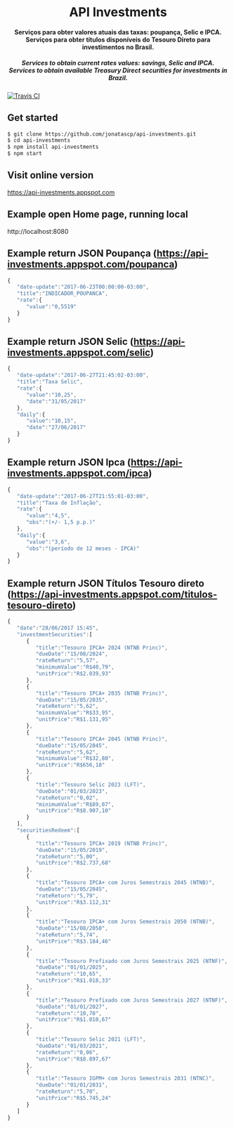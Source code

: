 <h1 align="center">API Investments</h1>

<h4 align="center">Serviços para obter valores atuais das taxas: poupança, Selic e IPCA.
<br />Serviços para obter títulos disponíveis do Tesouro Direto para investimentos no Brasil.</h4>

<h5 align="center"><i>Services to obtain current rates values: savings, Selic and IPCA.
<br />Services to obtain available Treasury Direct securities for investments in Brazil.</i></h5>
<a href="https://travis-ci.org/jonatascp/api-investments">
  <img src="https://travis-ci.org/jonatascp/api-investments.svg?branch=master" alt="Travis CI" />
</a>
<br />

## Get started

```sh
$ git clone https://github.com/jonatascp/api-investments.git
$ cd api-investments
$ npm install api-investments
$ npm start
```

## Visit online version

https://api-investments.appspot.com

## Example open Home page, running local

http://localhost:8080

## Example return JSON Poupança (https://api-investments.appspot.com/poupanca)

```js
{  
   "date-update":"2017-06-23T00:00:00-03:00",
   "title":"INDICADOR_POUPANCA",
   "rate":{  
      "value":"0,5519"
   }
}
```

## Example return JSON Selic (https://api-investments.appspot.com/selic)

```js
{  
   "date-update":"2017-06-27T21:45:02-03:00",
   "title":"Taxa Selic",
   "rate":{  
      "value":"10,25",
      "date":"31/05/2017"
   },
   "daily":{  
      "value":"10,15",
      "date":"27/06/2017"
   }
}
```

## Example return JSON Ipca (https://api-investments.appspot.com/ipca)

```js
{  
   "date-update":"2017-06-27T21:55:01-03:00",
   "title":"Taxa de Inflação",
   "rate":{  
      "value":"4,5",
      "obs":"(+/- 1,5 p.p.)"
   },
   "daily":{  
      "value":"3,6",
      "obs":"(período de 12 meses - IPCA)"
   }
}
```

## Example return JSON Títulos Tesouro direto (https://api-investments.appspot.com/titulos-tesouro-direto)

```js
{  
   "date":"28/06/2017 15:45",
   "investmentSecurities":[  
      {  
         "title":"Tesouro IPCA+ 2024 (NTNB Princ)",
         "dueDate":"15/08/2024",
         "rateReturn":"5,57",
         "minimumValue":"R$40,79",
         "unitPrice":"R$2.039,93"
      },
      {  
         "title":"Tesouro IPCA+ 2035 (NTNB Princ)",
         "dueDate":"15/05/2035",
         "rateReturn":"5,62",
         "minimumValue":"R$33,95",
         "unitPrice":"R$1.131,95"
      },
      {  
         "title":"Tesouro IPCA+ 2045 (NTNB Princ)",
         "dueDate":"15/05/2045",
         "rateReturn":"5,62",
         "minimumValue":"R$32,80",
         "unitPrice":"R$656,18"
      },
      {  
         "title":"Tesouro Selic 2023 (LFT)",
         "dueDate":"01/03/2023",
         "rateReturn":"0,02",
         "minimumValue":"R$89,07",
         "unitPrice":"R$8.907,10"
      }
   ],
   "securitiesRedeem":[  
      {  
         "title":"Tesouro IPCA+ 2019 (NTNB Princ)",
         "dueDate":"15/05/2019",
         "rateReturn":"5,00",
         "unitPrice":"R$2.737,68"
      },
      {  
         "title":"Tesouro IPCA+ com Juros Semestrais 2045 (NTNB)",
         "dueDate":"15/05/2045",
         "rateReturn":"5,79",
         "unitPrice":"R$3.112,31"
      },
      {  
         "title":"Tesouro IPCA+ com Juros Semestrais 2050 (NTNB)",
         "dueDate":"15/08/2050",
         "rateReturn":"5,74",
         "unitPrice":"R$3.184,46"
      },
      {  
         "title":"Tesouro Prefixado com Juros Semestrais 2025 (NTNF)",
         "dueDate":"01/01/2025",
         "rateReturn":"10,65",
         "unitPrice":"R$1.018,33"
      },
      {  
         "title":"Tesouro Prefixado com Juros Semestrais 2027 (NTNF)",
         "dueDate":"01/01/2027",
         "rateReturn":"10,70",
         "unitPrice":"R$1.010,67"
      },
      {  
         "title":"Tesouro Selic 2021 (LFT)",
         "dueDate":"01/03/2021",
         "rateReturn":"0,06",
         "unitPrice":"R$8.897,67"
      },
      {  
         "title":"Tesouro IGPM+ com Juros Semestrais 2031 (NTNC)",
         "dueDate":"01/01/2031",
         "rateReturn":"5,70",
         "unitPrice":"R$5.745,24"
      }
   ]
}
```

